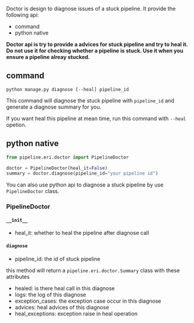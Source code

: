 
Doctor is design to diagnose issues of a stuck pipeline. It provide the following api:

- command
- python native

**Doctor api is try to provide a advices for stuck pipeline and try to heal it. Do not use it for checking whether a pipeline is stuck. Use it when you ensure a pipeline alreay stucked.**

## command

```
python manage.py diagnose [--heal] pipeline_id
```

This command will diagnose the stuck pipeline with `pipeline_id` and generate a diagnose summary for you.

If you want heal this pipeline at mean time, run this command with `--heal` opetion.

## python native

```python
from pipeline.eri.doctor import PipelineDoctor

doctor = PipelineDoctor(heal_it=False)
summary = doctor.diagnose(pipeline_id="your pipeline id")
```

You can also use python api to diagnose a stuck pipeline by use `PipelineDoctor` class.

### PipelineDoctor

#### `__init__`

- heal_it: whether to heal the pipeline after diagnose call

#### `diagnose`

- pipeline_id: the id of stuck pipeline

this method will return a `pipeline.eri.doctor.Summary` class with these attributes

- healed: is there heal call in this diagnose
- logs: the log of this diagnose
- exception_cases: the exception case occur in this diagnose
- advices: heal advices of this diagnose
- heal_exceptions: exception raise in heal operation
